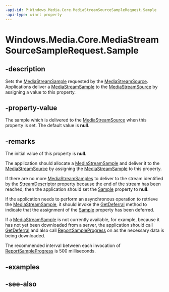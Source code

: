 ```yaml
---
-api-id: P:Windows.Media.Core.MediaStreamSourceSampleRequest.Sample
-api-type: winrt property
---
```


<!-- Property syntax
public Windows.Media.Core.MediaStreamSample Sample { get;  set; }
-->

# Windows.Media.Core.MediaStreamSourceSampleRequest.Sample

## -description
Sets the [MediaStreamSample](mediastreamsample.md) requested by the [MediaStreamSource](mediastreamsource.md). Applications deliver a [MediaStreamSample](mediastreamsample.md) to the [MediaStreamSource](mediastreamsource.md) by assigning a value to this property.

## -property-value
The sample which is delivered to the [MediaStreamSource](mediastreamsource.md) when this property is set. The default value is **null**.

## -remarks
The initial value of this property is **null**.

The application should allocate a [MediaStreamSample](mediastreamsample.md) and deliver it to the [MediaStreamSource](mediastreamsource.md) by assigning the [MediaStreamSample](mediastreamsample.md) to this property.

If there are no more [MediaStreamSamples](mediastreamsample.md) to deliver to the stream identified by the [StreamDescriptor](mediastreamsourcesamplerequest_streamdescriptor.md) property because the end of the stream has been reached, then the application should set the [Sample](mediastreamsourcesamplerequest_sample.md) property to **null**.

If the application needs to perform an asynchronous operation to retrieve the [MediaStreamSample](mediastreamsample.md), it should invoke the [GetDeferral](mediastreamsourcesamplerequest_getdeferral_254836512.md) method to indicate that the assignment of the [Sample](mediastreamsourcesamplerequest_sample.md) property has been deferred.

If a [MediaStreamSample](mediastreamsample.md) is not currently available, for example, because it has not yet been downloaded from a server, the application should call [GetDeferral](mediastreamsourcesamplerequest_getdeferral.md) and also call [ReportSampleProgress](mediastreamsourcesamplerequest_reportsampleprogress.md) on as the necessary data is being downloaded.

The recommended interval between each invocation of [ReportSampleProgress](mediastreamsourcesamplerequest_reportsampleprogress.md) is 500 milliseconds.

## -examples

## -see-also
